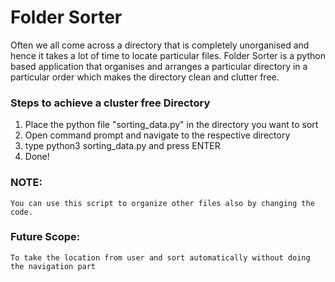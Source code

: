# Folder Sorter
Often we all come across a directory that is completely unorganised and hence it takes a lot of time to locate particular files. Folder Sorter is a python based application that organises and arranges a particular directory in a particular order which makes the directory clean and clutter free.

### Steps to achieve a cluster free Directory
   1) Place the python file "sorting_data.py" in the directory you want to sort 
   2) Open command prompt and navigate to the respective directory
   3) type python3 sorting_data.py and press ENTER
   4) Done!
   
### NOTE:
    You can use this script to organize other files also by changing the code.
    
### Future Scope:
    To take the location from user and sort automatically without doing the navigation part
